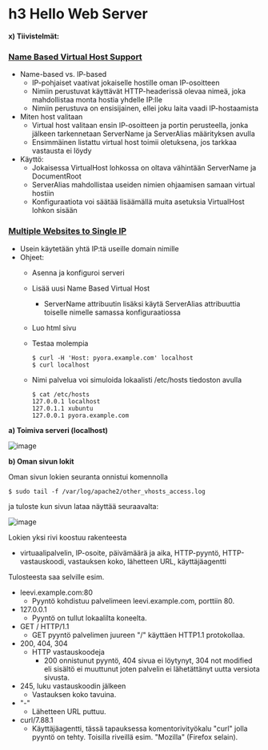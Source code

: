 # h3 Hello Web Server

__x) Tiivistelmät:__

### [Name Based Virtual Host Support](https://httpd.apache.org/docs/2.4/vhosts/name-based.html)
- Name-based vs. IP-based
  - IP-pohjaiset vaativat jokaiselle hostille oman IP-osoitteen
  - Nimiin perustuvat käyttävät HTTP-headerissä olevaa nimeä, joka mahdollistaa monta hostia yhdelle IP:lle
  - Nimiin perustuva on ensisijainen, ellei joku laita vaadi IP-hostaamista
- Miten host valitaan
  - Virtual host valitaan ensin IP-osoitteen ja portin perusteella, jonka jälkeen tarkennetaan ServerName ja ServerAlias määrityksen avulla
  - Ensimmäinen listattu virtual host toimii oletuksena, jos tarkkaa vastausta ei löydy
- Käyttö:
  - Jokaisessa VirtualHost lohkossa on oltava vähintään ServerName ja DocumentRoot
  - ServerAlias mahdollistaa useiden nimien ohjaamisen samaan virtual hostiin
  - Konfiguraatiota voi säätää lisäämällä muita asetuksia VirtualHost lohkon sisään

### [Multiple Websites to Single IP](https://terokarvinen.com/2018/04/10/name-based-virtual-hosts-on-apache-multiple-websites-to-single-ip-address/)
- Usein käytetään yhtä IP:tä useille domain nimille
- Ohjeet:
  - Asenna ja konfiguroi serveri
  - Lisää uusi Name Based Virtual Host
    - ServerName attribuutin lisäksi käytä ServerAlias attribuuttia toiselle nimelle samassa konfiguraatiossa
  - Luo html sivu
  - Testaa molempia

        $ curl -H 'Host: pyora.example.com' localhost
        $ curl localhost

  - Nimi palvelua voi simuloida lokaalisti /etc/hosts tiedoston avulla

        $ cat /etc/hosts
        127.0.0.1 localhost
        127.0.1.1 xubuntu
        127.0.0.1 pyora.example.com

__a) Toimiva serveri (localhost)__

![image](https://github.com/user-attachments/assets/b1bde780-9de5-4174-8910-fb1fc4bd4014)

__b) Oman sivun lokit__

Oman sivun lokien seuranta onnistui komennolla

    $ sudo tail -f /var/log/apache2/other_vhosts_access.log

ja tuloste kun sivun lataa näyttää seuraavalta:

![image](https://github.com/user-attachments/assets/ddcd1ade-b6ad-4ef7-b419-f76897a3486b)

Lokien yksi rivi koostuu rakenteesta
- virtuaalipalvelin, IP-osoite, päivämäärä ja aika, HTTP-pyyntö, HTTP-vastauskoodi, vastauksen koko, lähetteen URL, käyttäjäagentti

Tulosteesta saa selville esim.
- leevi.example.com:80
  - Pyyntö kohdistuu palvelimeen leevi.example.com, porttiin 80.
- 127.0.0.1
  - Pyyntö on tullut lokaalilta koneelta.
- GET / HTTP/1.1
  - GET pyyntö palvelimen juureen "/" käyttäen HTTP1.1 protokollaa.
- 200, 404, 304
  - HTTP vastauskoodeja
    - 200 onnistunut pyyntö, 404 sivua ei löytynyt, 304 not modified eli sisältö ei muuttunut joten palvelin ei lähetättänyt uutta versiota sivusta.
- 245, luku vastauskoodin jälkeen
  - Vastauksen koko tavuina.
- "-"
  - Lähetteen URL puttuu.
- curl/7.88.1
  - Käyttäjäagentti, tässä tapauksessa komentorivityökalu "curl" jolla pyyntö on tehty. Toisilla riveillä esim. "Mozilla" (Firefox selain).

